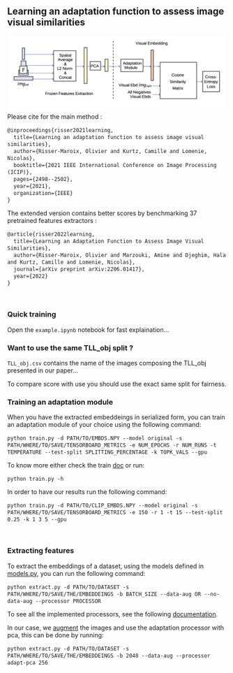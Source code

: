 ## Learning an adaptation function to assess image visual similarities

<p align="center">
  <img width=500 alt="Pipeline to learn an adaptation function able to compute visual similarity from image pairs" src="https://github.com/VieVie31/visual-similarity/blob/main/visual_adaptation_pipeline.png"/>
</p>

Please cite for the main method :

```
@inproceedings{risser2021learning,
  title={Learning an adaptation function to assess image visual similarities},
  author={Risser-Maroix, Olivier and Kurtz, Camille and Lomenie, Nicolas},
  booktitle={2021 IEEE International Conference on Image Processing (ICIP)},
  pages={2498--2502},
  year={2021},
  organization={IEEE}
}
```


The extended version contains better scores by benchmarking 37 pretrained features extractors :

```
@article{risser2022learning,
  title={Learning an Adaptation Function to Assess Image Visual Similarities},
  author={Risser-Maroix, Olivier and Marzouki, Amine and Djeghim, Hala and Kurtz, Camille and Lomenie, Nicolas},
  journal={arXiv preprint arXiv:2206.01417},
  year={2022}
}
```

<br>


### Quick training 

Open the `example.ipynb` notebook for fast explaination…



### Want to use the same TLL_obj split ?

`TLL_obj.csv` contains the name of the images composing the TLL_obj presented in our paper…

To compare score with use you should use the exact same split for fairness.



### Training an adaptation module

When you have the extracted embeddeings in serialized form, you can train an adaptation module of your choice using the following command:

```
python train.py -d PATH/TO/EMBDS.NPY --model original -s PATH/WHERE/TO/SAVE/TENSORBOARD_METRICS -e NUM_EPOCHS -r NUM_RUNS -t TEMPERATURE --test-split SPLITTING_PERCENTAGE -k TOPK_VALS --gpu
```

To know more either check the train [doc](docs/train.html) or run:
```
python train.py -h
```

In order to have our results run the following command:

```
python train.py -d PATH/TO/CLIP_EMBDS.NPY --model original -s PATH/WHERE/TO/SAVE/TENSORBOARD_METRICS -e 150 -r 1 -t 15 --test-split 0.25 -k 1 3 5 --gpu
```

<br>

### Extracting features 

To extract the embeddings of a dataset, using the models defined in [models.py](featuresExtractor/models.py), you can run the following command:

```
python extract.py -d PATH/TO/DATASET -s PATH/WHERE/TO/SAVE/THE/EMBEDDEINGS -b BATCH_SIZE --data-aug OR --no-data-aug --processor PROCESSOR
```

To see all the implemented processors, see the following [documentation](docs/featuresExtractor/processor.html).

In our case, we [augment](featuresExtractor/transforms.py) the images and use the adaptation processor with pca, this can be done by running:

```
python extract.py -d PATH/TO/DATASET -s PATH/WHERE/TO/SAVE/THE/EMBEDDEINGS -b 2048 --data-aug --processor adapt-pca 256
```

<br>




